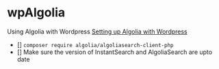 # wpAlgolia
Using Algolia with Wordpress
[Setting up Algolia with Wordpress](https://www.algolia.com/doc/integration/wordpress/indexing/setting-up-algolia/?client=php)

- [] `composer require algolia/algoliasearch-client-php`
- [] Make sure the version of InstantSearch and AlgoliaSearch are upto date